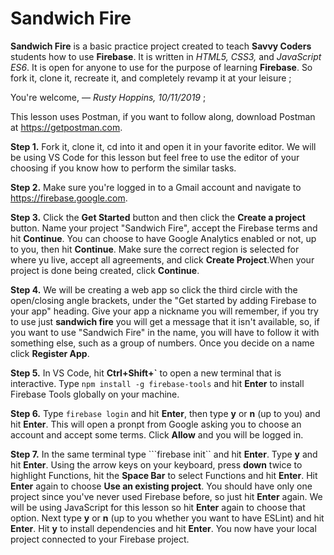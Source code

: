 # Sandwich Fire

**Sandwich Fire** is a basic practice project created to teach **Savvy Coders** students how to use **Firebase**. It is written in _HTML5, CSS3,_ and _JavaScript ES6_. It is open for anyone to use for the purpose of learning **Firebase**. So fork it, clone it, recreate it, and completely revamp it at your leisure ;

You're welcome, &mdash; _Rusty Hoppins, 10/11/2019_ ;

This lesson uses Postman, if you want to follow along, download Postman at https://getpostman.com.

**Step 1.** Fork it, clone it, cd into it and open it in your favorite editor. We will be using VS Code for this lesson but feel free to use the editor of your choosing if you know how to perform the similar tasks.

**Step 2.** Make sure you're logged in to a Gmail account and navigate to https://firebase.google.com.

**Step 3.** Click the **Get Started** button and then click the **Create a project** button. Name your project "Sandwich Fire", accept the Firebase terms and hit **Continue**.
You can choose to have Google Analytics enabled or not, up to you, then hit **Continue**. Make sure the correct region is selected for where yu live, accept all agreements, and click **Create Project**.When your project is done being created, click **Continue**.

**Step 4.** We will be creating a web app so click the third circle with the open/closing angle brackets, under the "Get started by adding Firebase to your app" heading. Give your app a nickname you will remember, if you try to use just **sandwich fire** you will get a message that it isn't available, so, if you want to use "Sandwich Fire" in the name, you will have to follow it with something else, such as a group of numbers. Once you decide on a name click **Register App**.

**Step 5.** In VS Code, hit **Ctrl+Shift+`** to open a new terminal that is interactive. Type ```npm install -g firebase-tools``` and hit **Enter** to install Firebase Tools globally on your machine.

**Step 6.** Type ```firebase login``` and hit **Enter**, then type **y** or **n** (up to you) and hit **Enter**. This will open a pronpt from Google asking you to choose an account and accept some terms. Click **Allow** and you will be logged in.

**Step 7.** In the same terminal type ```firebase init`` and hit **Enter**. Type **y** and hit **Enter**. Using the arrow keys on your keyboard, press **down** twice to highlight Functions, hit the **Space Bar** to select Functions and hit **Enter**. Hit **Enter** again to choose **Use an existing project**. You should have only one project since you've never used Firebase before, so just hit **Enter** again. We will be using JavaScript for this lesson so hit **Enter** again to choose that option. Next type **y** or **n** (up to you whether you want to have ESLint) and hit **Enter**. Hit **y** to install dependencies and hit **Enter**. You now have your local project connected to your Firebase project.


